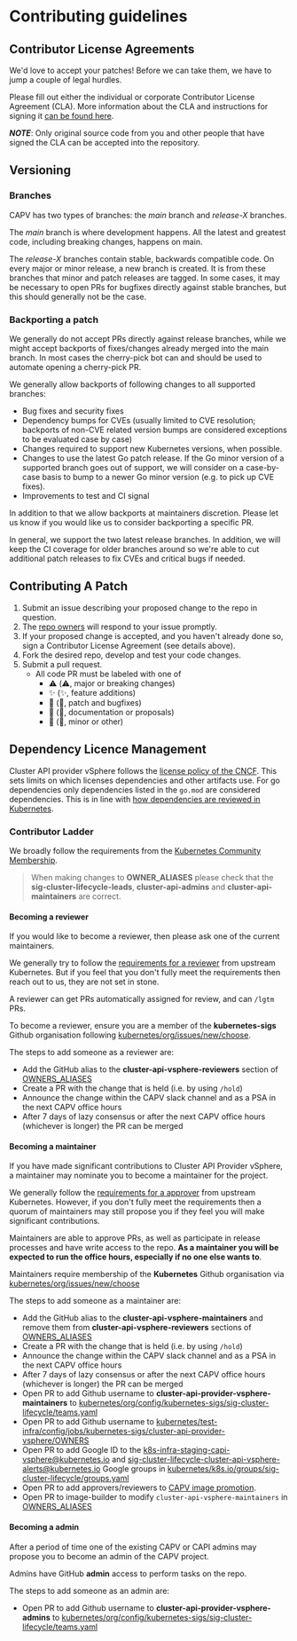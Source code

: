 # Contributing guidelines

## Contributor License Agreements

We'd love to accept your patches! Before we can take them, we have to jump a couple of legal hurdles.

Please fill out either the individual or corporate Contributor License Agreement (CLA). More information about the CLA
and instructions for signing it [can be found here](https://git.k8s.io/community/CLA.md).

***NOTE***: Only original source code from you and other people that have signed the CLA can be accepted into the
repository.

## Versioning

### Branches

CAPV has two types of branches: the *main* branch and *release-X* branches.

The *main* branch is where development happens. All the latest and
greatest code, including breaking changes, happens on main.

The *release-X* branches contain stable, backwards compatible code. On every
major or minor release, a new branch is created. It is from these
branches that minor and patch releases are tagged. In some cases, it may
be necessary to open PRs for bugfixes directly against stable branches, but
this should generally not be the case.

### Backporting a patch

We generally do not accept PRs directly against release branches, while we might accept backports of fixes/changes already
merged into the main branch. In most cases the cherry-pick bot can and should be used to automate opening a cherry-pick PR.

We generally allow backports of following changes to all supported branches:
- Bug fixes and security fixes
- Dependency bumps for CVEs (usually limited to CVE resolution; backports of non-CVE related version bumps are considered exceptions to be evaluated case by case)
- Changes required to support new Kubernetes versions, when possible.
- Changes to use the latest Go patch release. If the Go minor version of a supported branch goes out of support, we will consider on a case-by-case basis
  to bump to a newer Go minor version (e.g. to pick up CVE fixes).
- Improvements to test and CI signal

In addition to that we allow backports at maintainers discretion. Please let us know if you would like us to consider backporting a specific PR.

In general, we support the two latest release branches. In addition, we will keep the CI coverage for older branches around so we're able to cut additional patch 
releases to fix CVEs and critical bugs if needed.

## Contributing A Patch

1. Submit an issue describing your proposed change to the repo in question.
1. The [repo owners](OWNERS) will respond to your issue promptly.
1. If your proposed change is accepted, and you haven't already done so, sign a Contributor License Agreement (see details above).
1. Fork the desired repo, develop and test your code changes.
1. Submit a pull request.
    * All code PR must be labeled with one of
        * ⚠️ (:warning:, major or breaking changes)
        * ✨ (:sparkles:, feature additions)
        * 🐛 (:bug:, patch and bugfixes)
        * 📖 (:book:, documentation or proposals)
        * 🌱 (:seedling:, minor or other)

## Dependency Licence Management

Cluster API provider vSphere follows the [license policy of the CNCF](https://github.com/cncf/foundation/blob/main/allowed-third-party-license-policy.md). This sets limits on which
licenses dependencies and other artifacts use. For go dependencies only dependencies listed in the `go.mod` are considered dependencies. This is in line with [how dependencies are reviewed in Kubernetes](https://github.com/kubernetes/community/blob/master/contributors/devel/sig-architecture/vendor.md#reviewing-and-approving-dependency-changes).

### Contributor Ladder

We broadly follow the requirements from the [Kubernetes Community Membership](https://github.com/kubernetes/community/blob/master/community-membership.md).

> When making changes to **OWNER_ALIASES** please check that the **sig-cluster-lifecycle-leads**, **cluster-api-admins** and **cluster-api-maintainers** are correct.

#### Becoming a reviewer

If you would like to become a reviewer, then please ask one of the current maintainers.

We generally try to follow the [requirements for a reviewer](https://github.com/kubernetes/community/blob/master/community-membership.md#reviewer) from upstream Kubernetes. But if you feel that you don't fully meet the requirements then reach out to us, they are not set in stone.

A reviewer can get PRs automatically assigned for review, and can `/lgtm` PRs.

To become a reviewer, ensure you are a member of the **kubernetes-sigs** Github organisation
following [kubernetes/org/issues/new/choose](https://github.com/kubernetes/org/issues/new/choose).

The steps to add someone as a reviewer are:

* Add the GitHub alias to the **cluster-api-vsphere-reviewers** section of [OWNERS_ALIASES](https://github.com/kubernetes-sigs/cluster-api-provider-vsphere/blob/main/OWNERS_ALIASES)
* Create a PR with the change that is held (i.e. by using `/hold`)
* Announce the change within the CAPV slack channel and as a PSA in the next CAPV office hours
* After 7 days of lazy consensus or after the next CAPV office hours (whichever is longer) the PR can be merged

#### Becoming a maintainer

If you have made significant contributions to Cluster API Provider vSphere, a maintainer may nominate you to become a maintainer for the project.

We generally follow the [requirements for a approver](https://github.com/kubernetes/community/blob/master/community-membership.md#approver) from upstream Kubernetes. However, if you don't fully meet the requirements then a quorum of maintainers may still propose you if they feel you will make significant contributions.

Maintainers are able to approve PRs, as well as participate in release processes and have write access to the repo. **As a maintainer you will be expected to run the office hours, especially if no one else wants to**.

Maintainers require membership of the **Kubernetes** Github organisation via
[kubernetes/org/issues/new/choose](https://github.com/kubernetes/org/issues/new/choose)

The steps to add someone as a maintainer are:

* Add the GitHub alias to the **cluster-api-vsphere-maintainers** and remove them from **cluster-api-vsphere-reviewers** sections of [OWNERS_ALIASES](https://github.com/kubernetes-sigs/cluster-api-provider-vsphere/blob/main/OWNERS_ALIASES)
* Create a PR with the change that is held (i.e. by using `/hold`)
* Announce the change within the CAPV slack channel and as a PSA in the next CAPV office hours
* After 7 days of lazy consensus or after the next CAPV office hours (whichever is longer) the PR can be merged
* Open PR to add Github username to **cluster-api-provider-vsphere-maintainers**
to [kubernetes/org/config/kubernetes-sigs/sig-cluster-lifecycle/teams.yaml](https://github.com/kubernetes/org/blob/main/config/kubernetes-sigs/sig-cluster-lifecycle/teams.yaml)
* Open PR to add Github username to [kubernetes/test-infra/config/jobs/kubernetes-sigs/cluster-api-provider-vsphere/OWNERS](https://github.com/kubernetes/test-infra/blob/master/config/jobs/kubernetes-sigs/cluster-api-provider-vsphere/OWNERS)
* Open PR to add Google ID to the k8s-infra-staging-capi-vsphere@kubernetes.io and sig-cluster-lifecycle-cluster-api-vsphere-alerts@kubernetes.io Google groups in [kubernetes/k8s.io/groups/sig-cluster-lifecycle/groups.yaml](https://github.com/kubernetes/k8s.io/blob/main/groups/sig-cluster-lifecycle/groups.yaml)
* Open PR to add approvers/reviewers to [CAPV image promotion](https://github.com/kubernetes/k8s.io/blob/main/registry.k8s.io/images/k8s-staging-capi-vsphere/OWNERS).
* Open PR to image-builder to modify `cluster-api-vsphere-maintainers` in [OWNERS_ALIASES](https://github.com/kubernetes-sigs/image-builder/blob/main/OWNERS_ALIASES)

#### Becoming a admin

After a period of time one of the existing CAPV or CAPI admins may propose you to become an admin of the CAPV project.

Admins have GitHub **admin** access to perform tasks on the repo.

The steps to add someone as an admin are:

* Open PR to add Github username to **cluster-api-provider-vsphere-admins**
to [kubernetes/org/config/kubernetes-sigs/sig-cluster-lifecycle/teams.yaml](https://github.com/kubernetes/org/blob/main/config/kubernetes-sigs/sig-cluster-lifecycle/teams.yaml)

